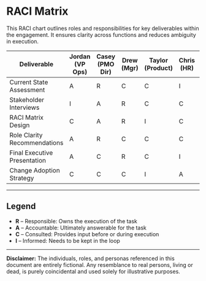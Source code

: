 # RACI Matrix

This RACI chart outlines roles and responsibilities for key deliverables within the engagement. It ensures clarity across functions and reduces ambiguity in execution.

| Deliverable                           | Jordan (VP Ops) | Casey (PMO Dir) | Drew (Mgr) | Taylor (Product) | Chris (HR) | Ava (Analyst) |
|--------------------------------------|-----------------|------------------|------------|------------------|------------|----------------|
| Current State Assessment             | A               | R                | C          | C                | I          | C              |
| Stakeholder Interviews               | I               | A                | R          | C                | C          | C              |
| RACI Matrix Design                   | C               | A                | R          | I                | C          | I              |
| Role Clarity Recommendations         | A               | R                | C          | C                | C          | I              |
| Final Executive Presentation         | A               | C                | R          | C                | I          | I              |
| Change Adoption Strategy             | C               | C                | C          | I                | A          | I              |

---

## Legend
- **R** – Responsible: Owns the execution of the task  
- **A** – Accountable: Ultimately answerable for the task  
- **C** – Consulted: Provides input before or during execution  
- **I** – Informed: Needs to be kept in the loop


---
**Disclaimer:**
The individuals, roles, and personas referenced in this document are entirely fictional. Any resemblance to real persons, living or dead, is purely coincidental and used solely for illustrative purposes.
